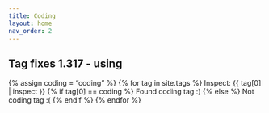 ```yaml
---
title: Coding
layout: home
nav_order: 2
---
```


## Tag fixes 1.317 - using 
{% assign coding = “coding” %}
{% for tag in site.tags %}
  Inspect: {{ tag[0] | inspect }}
  {% if tag[0] == coding %}
    Found coding tag :)
  {% else %}
    Not coding tag :(
  {% endif %}
{% endfor %}